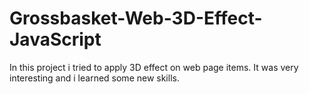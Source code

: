 # Grossbasket-Web-3D-Effect-JavaScript
In this project i tried to apply 3D effect on web page items. It was very interesting and i learned some new skills.
